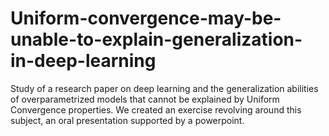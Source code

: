 # Uniform-convergence-may-be-unable-to-explain-generalization-in-deep-learning
Study of a research paper on deep learning and the generalization abilities of overparametrized models that cannot be explained by Uniform Convergence properties. We created an exercise revolving around this subject, an oral presentation supported by a powerpoint.
